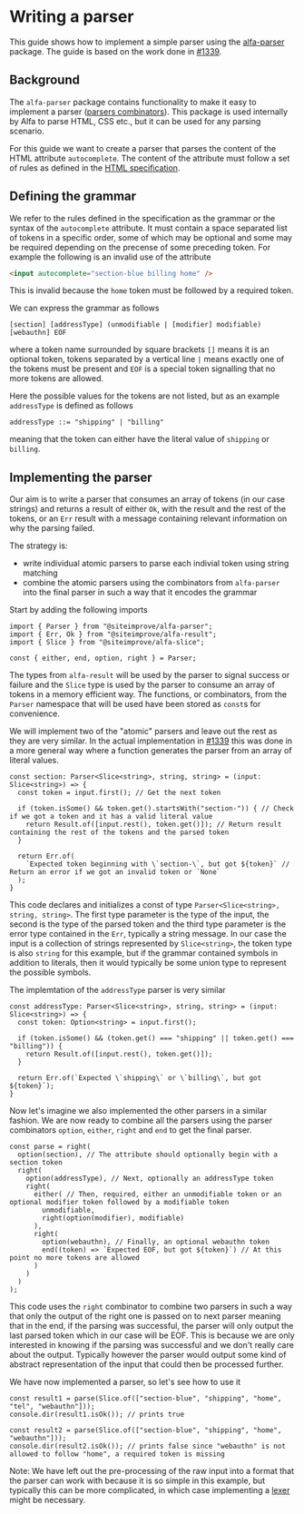 # Writing a parser

This guide shows how to implement a simple parser using the [alfa-parser](https://github.com/Siteimprove/alfa/tree/main/packages/alfa-parser) package. The guide is based on the work done in [#1339][PR].

## Background

The `alfa-parser` package contains functionality to make it easy to implement a parser ([parsers combinators](https://en.wikipedia.org/wiki/Parser_combinator)). This package is used internally by Alfa to parse HTML, CSS etc., but it can be used for any parsing scenario.

For this guide we want to create a parser that parses the content of the HTML attribute `autocomplete`. The content of the attribute must follow a set of rules as defined in the [HTML specification](https://html.spec.whatwg.org/multipage/#autofill-detail-tokens).

## Defining the grammar

We refer to the rules defined in the specification as the grammar or the syntax of the `autocomplete` attribute. It must contain a space separated list of tokens in a specific order, some of which may be optional and some may be required depending on the precense of some preceding token. For example the following is an invalid use of the attribute
```HTML
<input autocomplete="section-blue billing home" />
```
This is invalid because the `home` token must be followed by a required token.

We can express the grammar as follows
```
[section] [addressType] (unmodifiable | [modifier] modifiable) [webauthn] EOF
```
where a token name surrounded by square brackets `[]` means it is an optional token, tokens separated by a vertical line `|` means exactly one of the tokens must be present and `EOF` is a special token signalling that no more tokens are allowed.

Here the possible values for the tokens are not listed, but as an example `addressType` is defined as follows
```
addressType ::= "shipping" | "billing"
```
meaning that the token can either have the literal value of `shipping` or `billing`.

## Implementing the parser

Our aim is to write a parser that consumes an array of tokens (in our case strings) and returns a result of either `Ok`, with the result and the rest of the tokens, or an `Err` result with a message containing relevant information on why the parsing failed.

The strategy is:
- write individual atomic parsers to parse each indivial token using string matching
- combine the atomic parsers using the combinators from `alfa-parser` into the final parser in such a way that it encodes the grammar

Start by adding the following imports
```TS
import { Parser } from "@siteimprove/alfa-parser";
import { Err, Ok } from "@siteimprove/alfa-result";
import { Slice } from "@siteimprove/alfa-slice";

const { either, end, option, right } = Parser;
```
The types from `alfa-result` will be used by the parser to signal success or failure and the `Slice` type is used by the parser to consume an array of tokens in a memory efficient way. The functions, or combinators, from the `Parser` namespace that will be used have been stored as `const`s for convenience.

We will implement two of the "atomic" parsers and leave out the rest as they are very similar. In the actual implementation in [#1339][PR] this was done in a more general way where a function generates the parser from an array of literal values.

```TS
const section: Parser<Slice<string>, string, string> = (input: Slice<string>) => {
  const token = input.first(); // Get the next token
  
  if (token.isSome() && token.get().startsWith("section-")) { // Check if we got a token and it has a valid literal value
    return Result.of([input.rest(), token.get()]); // Return result containing the rest of the tokens and the parsed token
  }
  
  return Err.of(
    `Expected token beginning with \`section-\`, but got ${token}` // Return an error if we got an invalid token or `None`
  );
}
```
This code declares and initializes a const of type `Parser<Slice<string>, string, string>`. The first type parameter is the type of the input, the second is the type of the parsed token and the third type parameter is the error type contained in the `Err`, typically a string message. In our case the input is a collection of strings represented by `Slice<string>`, the token type is also `string` for this example, but if the grammar contained symbols in addition to literals, then it would typically be some union type to represent the possible symbols.

The implemtation of the `addressType` parser is very similar
```TS
const addressType: Parser<Slice<string>, string, string> = (input: Slice<string>) => {
  const token: Option<string> = input.first(); 
  
  if (token.isSome() && (token.get() === "shipping" || token.get() === "billing")) { 
    return Result.of([input.rest(), token.get()]); 
  }
  
  return Err.of(`Expected \`shipping\` or \`billing\`, but got ${token}`); 
}
```

Now let's imagine we also implemented the other parsers in a similar fashion. We are now ready to combine all the parsers using the parser combinators `option`, `either`, `right` and `end` to get the final parser.

```TS
const parse = right(
  option(section), // The attribute should optionally begin with a section token
  right(
    option(addressType), // Next, optionally an addressType token
    right(
      either( // Then, required, either an unmodifiable token or an optional modifier token followed by a modifiable token
        unmodifiable,
        right(option(modifier), modifiable)
      ),
      right(
        option(webauthn), // Finally, an optional webauthn token
        end((token) => `Expected EOF, but got ${token}`) // At this point no more tokens are allowed
      )
    )
  )
);
```
This code uses the `right` combinator to combine two parsers in such a way that only the output of the right one is passed on to next parser meaning that in the end, if the parsing was successful, the parser will only output the last parsed token which in our case will be EOF. This is because we are only interested in knowing if the parsing was successful and we don't really care about the output. Typically however the parser would output some kind of abstract representation of the input that could then be processed further.

We have now implemented a parser, so let's see how to use it
```TS
const result1 = parse(Slice.of(["section-blue", "shipping", "home", "tel", "webauthn"]));
console.dir(result1.isOk()); // prints true

const result2 = parse(Slice.of(["section-blue", "shipping", "home", "webauthn"]));
console.dir(result2.isOk()); // prints false since "webauthn" is not allowed to follow "home", a required token is missing
```

Note: We have left out the pre-processing of the raw input into a format that the parser can work with because it is so simple in this example, but typically this can be more complicated, in which case implementing a [lexer](https://en.wikipedia.org/wiki/Lex_(software)) might be necessary.

[PR]: https://github.com/Siteimprove/alfa/pull/1339
